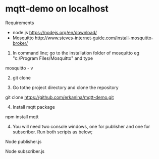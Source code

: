 # mqtt-demo on localhost

Requirements

- node.js
  https://nodejs.org/en/download/
- Mosquitto
  http://www.steves-internet-guide.com/install-mosquitto-broker/

1. In command line; go to the installation folder of mosquitto eg "c:/Program Files/Mosquitto" and type

mosquitto - v

2. git clone

3. Go tothe project directory and clone the repository

git clone https://github.com/erkanina/mqtt-demo.git

4. Install mqtt package

npm install mqtt

4. You will need two console windows, one for publisher and one for subscriber. Run both scripts as below;

Node publisher.js

Node subscriber.js
